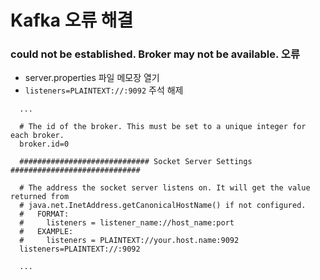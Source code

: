 # Kafka 오류 해결

### could not be established. Broker may not be available. 오류

- server.properties 파일 메모장 열기
- `listeners=PLAINTEXT://:9092` 주석 해제

```
  ...

  # The id of the broker. This must be set to a unique integer for each broker.
  broker.id=0

  ############################# Socket Server Settings #############################

  # The address the socket server listens on. It will get the value returned from 
  # java.net.InetAddress.getCanonicalHostName() if not configured.
  #   FORMAT:
  #     listeners = listener_name://host_name:port
  #   EXAMPLE:
  #     listeners = PLAINTEXT://your.host.name:9092
  listeners=PLAINTEXT://:9092
  
  ...
```
